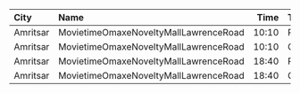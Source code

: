 | City     | Name                                  |  Time | Type     | Price | Capacity | Booked |
| :------- | :------------------------------------ | ----: | :------- | ----: | -------: | -----: |
| Amritsar | MovietimeOmaxeNoveltyMallLawrenceRoad | 10:10 | Platinum |   99₹ |       88 |     44 |
| Amritsar | MovietimeOmaxeNoveltyMallLawrenceRoad | 10:10 | Gold     |   99₹ |       72 |     36 |
| Amritsar | MovietimeOmaxeNoveltyMallLawrenceRoad | 18:40 | Platinum |   99₹ |       88 |     44 |
| Amritsar | MovietimeOmaxeNoveltyMallLawrenceRoad | 18:40 | Gold     |   99₹ |       72 |     36 |